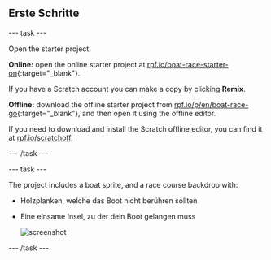 ## Erste Schritte

\--- task \---

Open the starter project.

**Online:** open the online starter project at [rpf.io/boat-race-starter-on](https://rpf.io/boat-race-starter-on){:target="_blank"}.

If you have a Scratch account you can make a copy by clicking **Remix**.

**Offline:** download the offline starter project from [rpf.io/p/en/boat-race-go](https://rpf.io/p/en/boat-race-go){:target="_blank"}, and then open it using the offline editor.

If you need to download and install the Scratch offline editor, you can find it at [rpf.io/scratchoff](https://rpf.io/scratchoff).

\--- /task \---

\--- task \---

The project includes a boat sprite, and a race course backdrop with:

- Holzplanken, welche das Boot nicht berühren sollten
- Eine einsame Insel, zu der dein Boot gelangen muss
    
    ![screenshot](images/boat-starter.png)

\--- /task \---